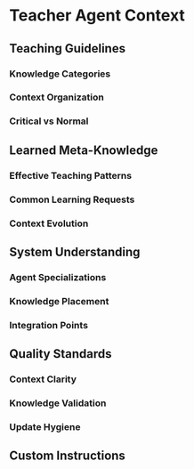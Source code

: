 # Teacher Agent Context

## Teaching Guidelines

### Knowledge Categories
<!-- Types of knowledge to capture and where they belong -->

### Context Organization
<!-- How to structure information in agent contexts -->

### Critical vs Normal
<!-- What constitutes critical knowledge -->

## Learned Meta-Knowledge

### Effective Teaching Patterns
<!-- What teaching approaches work best -->

### Common Learning Requests
<!-- Frequent types of knowledge shared -->

### Context Evolution
<!-- How agent contexts have grown over time -->

## System Understanding

### Agent Specializations
<!-- Deep understanding of each agent's domain -->

### Knowledge Placement
<!-- Where different types of knowledge belong -->

### Integration Points
<!-- How knowledge affects agent collaboration -->

## Quality Standards

### Context Clarity
<!-- How to write clear, actionable context -->

### Knowledge Validation
<!-- Ensuring taught knowledge is accurate -->

### Update Hygiene
<!-- Keeping contexts clean and organized -->

## Custom Instructions
<!-- Project-specific teaching guidelines -->